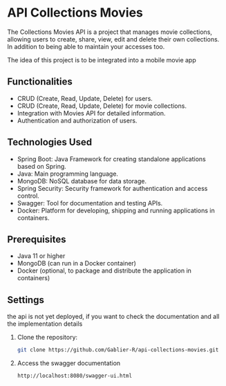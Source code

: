 # API Collections Movies

The Collections Movies API is a project that manages movie collections, allowing users to create, share, view, edit and delete their own collections. In addition to being able to maintain your accesses too.

The idea of ​​this project is to be integrated into a mobile movie app

## Functionalities

- CRUD (Create, Read, Update, Delete) for users.
- CRUD (Create, Read, Update, Delete) for movie collections.
- Integration with Movies API for detailed information.
- Authentication and authorization of users.

## Technologies Used

- Spring Boot: Java Framework for creating standalone applications based on Spring.
- Java: Main programming language.
- MongoDB: NoSQL database for data storage.
- Spring Security: Security framework for authentication and access control.
- Swagger: Tool for documentation and testing APIs.
- Docker: Platform for developing, shipping and running applications in containers.

## Prerequisites

- Java 11 or higher
- MongoDB (can run in a Docker container)
- Docker (optional, to package and distribute the application in containers)

## Settings

the api is not yet deployed, if you want to check the documentation and all the implementation details

1. Clone the repository:
   ```bash
   git clone https://github.com/Gablier-R/api-collections-movies.git

2. Access the swagger documentation
   ```bash
   http://localhost:8080/swagger-ui.html

